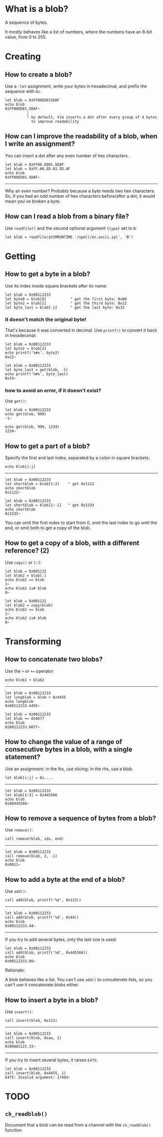 # What is a blob?

A sequence of bytes.

It mostly behaves like a list of numbers, where the numbers have an 8-bit value,
from 0 to 255.

##
# Creating
## How to create a blob?

Use  a `:let`  assignment,  write  your bytes  in  hexadecimal,  and prefix  the
sequence with `0z`.

    let blob = 0zFF00ED015DAF
    echo blob
    0zFF00ED01.5DAF~
              │
              └ by default, Vim inserts a dot after every group of 4 bytes
                to improve readability

## How can I improve the readability of a blob, when I write an assignment?

You can insert a dot after any even number of hex characters.

    let blob = 0zFF00.ED01.5DAF
    let blob = 0zFF.00.ED.01.5D.AF
    echo blob
    0zFF00ED01.5DAF~

---

Why an *even* number?
Probably because a byte needs two hex characters.
So, if you had an odd number of hex characters before/after a dot, it would mean
you've broken a byte.

## How can I read a blob from a binary file?

Use `readfile()` and the second optional argument `{type}` set to `B`:

    let blob = readfile($VIMRUNTIME.'/spell/en.ascii.spl', 'B')

##
# Getting
## How to get a byte in a blob?

Use its index inside square brackets after its name:

    let blob = 0z00112233
    let byte0 = blob[0]           " get the first byte: 0x00
    let byte2 = blob[2]           " get the third byte: 0x22
    let byte_last = blob[-1]      " get the last byte: 0x33

### it doesn't match the original byte!

That's because it was converted in decimal.
Use `printf()` to convert it back in hexadecimal:

    let blob = 0z00112233
    let byte2 = blob[2]
    echo printf('%#x', byte2)
    0x22~

    let blob = 0z00112233
    let byte_last = get(blob, -1)
    echo printf('%#x', byte_last)
    0x33~

### how to avoid an error, if it doesn't exist?

Use `get()`:

    let blob = 0z00112233
    echo get(blob, 999)
    -1~

    echo get(blob, 999, 1234)
    1234~

###
## How to get a part of a blob?

Specify the first and last index, separated by a colon in square brackets:

    echo blob[i:j]

---

    let blob = 0z00112233
    let shortblob = blob[1:2]    " get 0z1122
    echo shortblob
    0z1122~

    let blob = 0z00112233
    let shortblob = blob[2:-1]   " get 0z2233
    echo shortblob
    0z2233~

You can omit  the first index to start  from 0, omit the last index  to go until
the end, or omit both to get a copy of the blob.

##
## How to get a copy of a blob, with a different reference?  (2)

Use `copy()` or `[:]`:

    let blob = 0z001122
    let blob2 = blob[:]
    echo blob2 == blob
    1~
    echo blob2 is# blob
    0~

    let blob = 0z001122
    let blob2 = copy(blob)
    echo blob2 == blob
    1~
    echo blob2 is# blob
    0~

##
# Transforming
## How to concatenate two blobs?

Use the `+` or `+=` operator:

    echo blob1 + blob2

---

    let blob = 0z00112233
    let longblob = blob + 0z4455
    echo longblob
    0z00112233.4455~

    let blob = 0z00112233
    let blob += 0z6677
    echo blob
    0z00112233.6677~

## How to change the value of a range of consecutive bytes in a blob, with a single statement?

Use an assignment: in the lhs, use slicing; in the rhs, use a blob.

    let blob[i:j] = 0z....

---

    let blob = 0z00112233
    let blob[1:3] = 0z445566
    echo blob
    0z00445566~

## How to remove a sequence of bytes from a blob?

Use `remove()`:

    call remove(blob, idx, end)

---

    let blob = 0z00112233
    call remove(blob, 2, -1)
    echo blob
    0z0011~

## How to add a byte at the end of a blob?

Use `add()`:

    call add(blob, printf('%d', 0x123))

---

    let blob = 0z00112233
    call add(blob, printf('%d', 0x44))
    echo blob
    0z00112233.44~

---

If you try to add several bytes, only the last one is used:

    let blob = 0z00112233
    call add(blob, printf('%d', 0x445566))
    echo blob
    0z00112233.66~

Rationale:

A blob behaves like a list.
You can't  use `add()`  to concatenate  lists, so you  can't use  it concatenate
blobs either.

## How to insert a byte in a blob?

Use `insert()`:

    call insert(blob, 0x123)

---

    let blob = 0z00112233
    call insert(blob, 0xaa, 1)
    echo blob
    0z00AA1122.33~

---

If you try to insert several bytes, it raises `E475`:

    let blob = 0z00112233
    call insert(blob, 0x4455, 1)
    E475: Invalid argument: 17493~

##
##
##
# TODO
## `ch_readblob()`

Document that a blob can be read from a channel with the `ch_readblob()` function.

